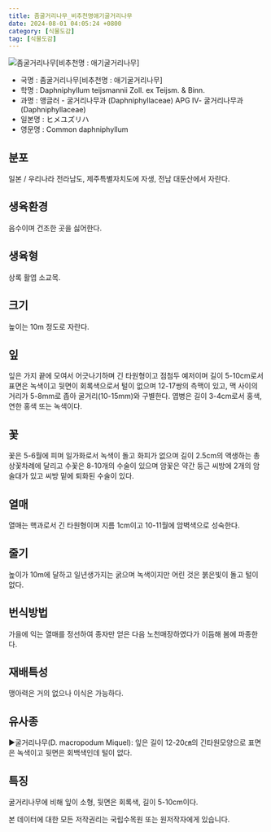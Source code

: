 ```yaml
---
title: 좀굴거리나무_비추천명애기굴거리나무
date: 2024-08-01 04:05:24 +0800
category: [식물도감]
tag: [식물도감]
---
```




![좀굴거리나무[비추천명 : 애기굴거리나무]](/fileUpload/plants/basic/Daphniphyllaceae/Daphniphyllum/6978/1_th2.JPG)
- 국명 : 좀굴거리나무[비추천명 : 애기굴거리나무]
- 학명 : Daphniphyllum teijsmannii Zoll. ex Teijsm. & Binn.
- 과명 : 앵글러 - 굴거리나무과 (Daphniphyllaceae) APG Ⅳ- 굴거리나무과 (Daphniphyllaceae)
- 일본명 : ヒメユズリハ
- 영문명 : Common daphniphyllum


## 분포
일본 / 우리나라 전라남도, 제주특별자치도에 자생, 전남 대둔산에서 자란다.
## 생육환경
음수이며 건조한 곳을 싫어한다.
## 생육형
상록 활엽 소교목.
## 크기
높이는 10m 정도로 자란다.
## 잎
잎은 가지 끝에 모여서 어긋나기하며 긴 타원형이고 점첨두 예저이며 길이 5-10cm로서 표면은 녹색이고 뒷면이 회록색으로서 털이 없으며 12-17쌍의 측맥이 있고, 맥 사이의 거리가 5-8mm로 좁아 굴거리(10-15mm)와 구별한다. 엽병은 길이 3-4cm로서 홍색, 연한 홍색 또는 녹색이다.
## 꽃
꽃은 5-6월에 피며 일가화로서 녹색이 돌고 화피가 없으며 길이 2.5cm의 액생하는 총상꽃차례에 달리고 수꽃은 8-10개의 수술이 있으며 암꽃은 약간 둥근 씨방에 2개의 암술대가 있고 씨방 밑에 퇴화된 수술이 있다.
## 열매
열매는 핵과로서 긴 타원형이며 지름 1cm이고 10-11월에 암벽색으로 성숙한다.
## 줄기
높이가 10m에 달하고 일년생가지는 굵으며 녹색이지만 어린 것은 붉은빛이 돌고 털이 없다.
## 번식방법
가을에 익는 열매를 정선하여 종자만 얻은 다음 노천매장하였다가 이듬해 봄에 파종한다.
## 재배특성
맹아력은 거의 없으나 이식은 가능하다.
## 유사종
▶굴거리나무(D. macropodum Miquel): 잎은 길이 12-20㎝의 긴타원모양으로 표면은 녹색이고 뒷면은 회백색인데 털이 없다.
## 특징
굴거리나무에 비해 잎이 소형, 뒷면은 회록색, 길이 5-10cm이다.






본 데이터에 대한 모든 저작권리는 국립수목원 또는 원저작자에게 있습니다.

